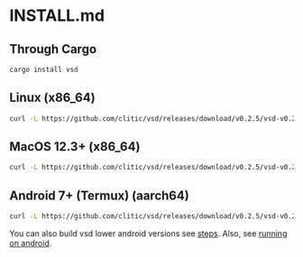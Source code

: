 # INSTALL.md

## Through Cargo

```bash
cargo install vsd
```

## Linux (x86_64)

```bash
curl -L https://github.com/clitic/vsd/releases/download/v0.2.5/vsd-v0.2.5-x86_64-unknown-linux-musl.tar.gz | tar xz -C /usr/local/bin
```

## MacOS 12.3+ (x86_64)

```bash
curl -L https://github.com/clitic/vsd/releases/download/v0.2.5/vsd-v0.2.5-x86_64-apple-darwin.tar.gz | tar xz -C /usr/local/bin
```

## Android 7+ (Termux) (aarch64)

```bash
curl -L https://github.com/clitic/vsd/releases/download/v0.2.5/vsd-v0.2.5-aarch64-linux-android.tar.gz | tar xz -C $PREFIX/bin
```

You can also build vsd lower android versions see [steps](https://github.com/clitic/vsd/blob/main/BUILD.md#android-on-termux).
Also, see [running on android](https://github.com/clitic/vsd/blob/main/docs/running-on-android.md).
